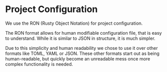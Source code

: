 # Project Configuration

We use the RON (Rusty Object Notation) for project configuration.

The RON format allows for human modifiable configuration file, that is easy to understand.
While it is similar to JSON in structure, it is much simpler.

Due to this simplicity and human readability we chose to use it over other formats like TOML, YAML or JSON.
These other formats start out as being human-readable, but quickly become an unreadable mess once more complex
functionality is needed.
